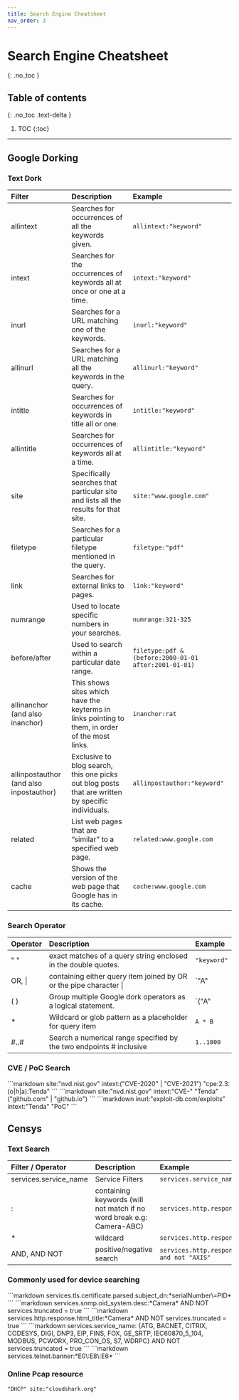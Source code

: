 ```yaml
---
title: Search Engine Cheatsheet
nav_order: 3
---
```


# Search Engine Cheatsheet
{: .no_toc }

## Table of contents
{: .no_toc .text-delta }

1. TOC
{:toc}

---

## Google Dorking

### Text Dork

| Filter          | Description                                        | Example                              |
| :-------------- |:---------------------------------------------------| :------------------------------------|
| allintext      | Searches for occurrences of all the keywords given. | `allintext:"keyword"` |
| intext      | Searches for the occurrences of keywords all at once or one at a time. | `intext:"keyword"` |
| inurl      | Searches for a URL matching one of the keywords. | `inurl:"keyword"` |
| allinurl      | Searches for a URL matching all the keywords in the query. | `allinurl:"keyword"` |
| intitle      | Searches for occurrences of keywords in title all or one. | `intitle:"keyword"` |
| allintitle      | Searches for occurrences of keywords all at a time. | `allintitle:"keyword"` |
| site      | Specifically searches that particular site and lists all the results for that site. | `site:"www.google.com"` |
| filetype      | Searches for a particular filetype mentioned in the query. | `filetype:"pdf"` |
| link      | Searches for external links to pages. | `link:"keyword"` |
| numrange      | Used to locate specific numbers in your searches. | `numrange:321-325` |
| before/after      | Used to search within a particular date range. | `filetype:pdf & (before:2000-01-01 after:2001-01-01)` |
| allinanchor (and also inanchor)      | This shows sites which have the keyterms in links pointing to them, in order of the most links. | `inanchor:rat` |
| allinpostauthor (and also inpostauthor)      | Exclusive to blog search, this one picks out blog posts that are written by specific individuals. | `allinpostauthor:"keyword"` |
| related      | List web pages that are “similar” to a specified web page. | `related:www.google.com` |
| cache      | Shows the version of the web page that Google has in its cache. | `cache:www.google.com` |

### Search Operator

| Operator | Description                                                         | Example      |
| :--------|:--------------------------------------------------------------------| :------------|
| " "      | exact matches of a query string enclosed in the double quotes.      | `"keyword"`  |
| OR, \|   | containing either query item joined by OR or the pipe character \|  | `"A" | "B"`  |
| ( )      | Group multiple Google dork operators as a logical statement.        | `("A" | "B")`|
| *        | Wildcard or glob pattern as a placeholder for query item            | `A * B`      |
| #..#     | Search a numerical range specified by the two endpoints # inclusive | `1..1000`    |

### CVE / PoC Search

<div class="code-example" markdown="1">
```markdown
site:"nvd.nist.gov" intext:("CVE-2020" | "CVE-2021") "cpe:2.3:(o|h|a):Tenda"
```
```markdown
site:"nvd.nist.gov" intext:"CVE-" "Tenda" ("github.com" | "github.io")
```
```markdown
inurl:"exploit-db.com/exploits" intext:"Tenda" "PoC"
```
</div>

## Censys

### Text Search

| Filter / Operator | Description | Example |
| :----------------------| :----------------------| :----------------------|
| services.service_name  | Service Filters  | `services.service_name="SNMP"` |
| : | containing keywords (will not match if no word break e.g: Camera-ABC) | `services.http.response.html_title:"Camera"` |
| * | wildcard | `services.http.response.html_title:AXIS*Camera` |
| AND, AND NOT | positive/negative search | `services.http.response.html_title:*Camera* and not "AXIS"` |

### Commonly used for device searching
<div class="code-example" markdown="1">
```markdown
services.tls.certificate.parsed.subject_dn:*serialNumber\=PID*
```
```markdown
services.snmp.oid_system.desc:*Camera* AND NOT services.truncated = true
```
```markdown
services.http.response.html_title:*Camera* AND NOT services.truncated = true
```
```markdown
services.service_name: {ATG, BACNET, CITRIX, CODESYS, DIGI, DNP3, EIP, FINS, FOX, GE_SRTP, IEC60870_5_104, MODBUS, PCWORX, PRO_CON_OS, S7, WDRPC} AND NOT services.truncated = true
```
```markdown
services.telnet.banner:*E0\:E8\:E6*
```
</div>

### Online Pcap resource
```
"DHCP" site:"cloudshark.org"
```
